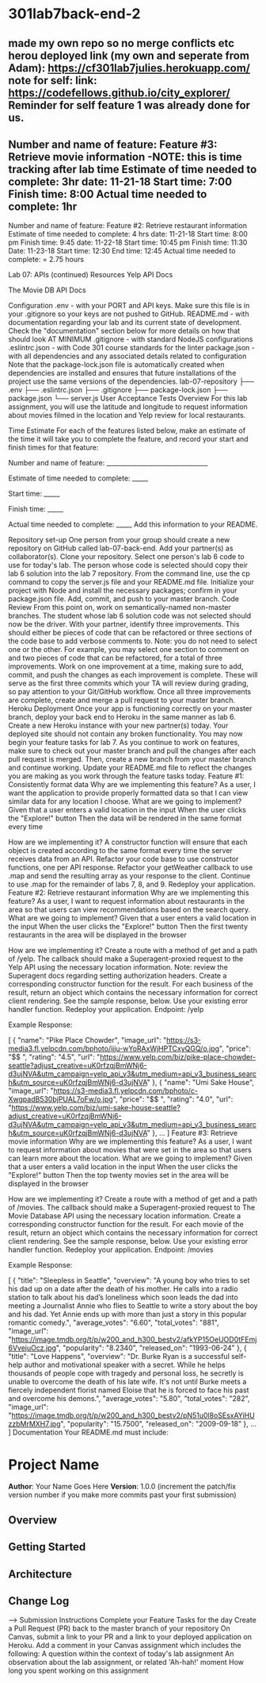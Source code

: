 # 301lab7back-end-2

made my own repo so no merge conflicts etc
herou deployed link (my own and seperate from Adam): https://cf301lab7julies.herokuapp.com/
note for self: link: https://codefellows.github.io/city_explorer/
Reminder for self feature 1 was already done for us.
---------------------------
Number and name of feature: Feature #3: Retrieve movie information
-NOTE: this is time tracking after lab time
Estimate of time needed to complete: 3hr
date: 11-21-18
Start time: 7:00
Finish time: 8:00
Actual time needed to complete: 1hr
---------------------------
Number and name of feature: Feature #2: Retrieve restaurant information
Estimate of time needed to complete: 4 hrs
date: 11-21-18
Start time: 8:00 pm
Finish time: 9:45
date: 11-22-18 
Start time: 10:45 pm
Finish time: 11:30
Date: 11-23-18
Start time: 12:30 
End time: 12:45
Actual time needed to complete: = 2.75 hours





Lab 07: APIs (continued)
Resources
Yelp API Docs

The Movie DB API Docs

Configuration
.env - with your PORT and API keys. Make sure this file is in your .gitignore so your keys are not pushed to GitHub.
README.md - with documentation regarding your lab and its current state of development. Check the "documentation" section below for more details on how that should look AT MINIMUM
.gitignore - with standard NodeJS configurations
.eslintrc.json - with Code 301 course standards for the linter
package.json - with all dependencies and any associated details related to configuration
Note that the package-lock.json file is automatically created when dependencies are installed and ensures that future installations of the project use the same versions of the dependencies.
lab-07-repository
   ├── .env
   ├── .eslintrc.json
   ├── .gitignore
   ├── package-lock.json
   ├── package.json
   └── server.js
User Acceptance Tests
Overview
For this lab assignment, you will use the latitude and longitude to request information about movies filmed in the location and Yelp review for local restaurants.

Time Estimate
For each of the features listed below, make an estimate of the time it will take you to complete the feature, and record your start and finish times for that feature:

Number and name of feature: ________________________________

Estimate of time needed to complete: _____

Start time: _____

Finish time: _____

Actual time needed to complete: _____
Add this information to your README.

Repository set-up
One person from your group should create a new repository on GitHub called lab-07-back-end. Add your partner(s) as collaborator(s). Clone your repository.
Select one person's lab 6 code to use for today's lab. The person whose code is selected should copy their lab 6 solution into the lab 7 repository. From the command line, use the cp command to copy the server.js file and your README.md file. Initialize your project with Node and install the necessary packages; confirm in your package.json file. Add, commit, and push to your master branch.
Code Review
From this point on, work on semantically-named non-master branches.
The student whose lab 6 solution code was not selected should now be the driver. With your partner, identify three improvements. This should either be pieces of code that can be refactored or three sections of the code base to add verbose comments to. Note: you do not need to select one or the other. For example, you may select one section to comment on and two pieces of code that can be refactored, for a total of three improvements.
Work on one improvement at a time, making sure to add, commit, and push the changes as each improvement is complete. These will serve as the first three commits which your TA will review during grading, so pay attention to your Git/GitHub workflow. Once all three improvements are complete, create and merge a pull request to your master branch.
Heroku Deployment
Once your app is functioning correctly on your master branch, deploy your back end to Heroku in the same manner as lab 6. Create a new Heroku instance with your new partner(s) today. Your deployed site should not contain any broken functionality. You may now begin your feature tasks for lab 7.
As you continue to work on features, make sure to check out your master branch and pull the changes after each pull request is merged. Then, create a new branch from your master branch and continue working. Update your README.md file to reflect the changes you are making as you work through the feature tasks today.
Feature #1: Consistently format data
Why are we implementing this feature?
As a user, I want the application to provide properly formatted data so that I can view similar data for any location I choose.
What are we going to implement?
Given that a user enters a valid location in the input
When the user clicks the "Explore!" button
Then the data will be rendered in the same format every time

How are we implementing it?
A constructor function will ensure that each object is created according to the same format every time the server receives data from an API. Refactor your code base to use constructor functions, one per API response.
Refactor your getWeather callback to use .map and send the resulting array as your response to the client. Continue to use .map for the remainder of labs 7, 8, and 9.
Redeploy your application.
Feature #2: Retrieve restaurant information
Why are we implementing this feature?
As a user, I want to request information about restaurants in the area so that users can view recommendations based on the search query.
What are we going to implement?
Given that a user enters a valid location in the input
When the user clicks the "Explore!" button
Then the first twenty restaurants in the area will be displayed in the browser

How are we implementing it?
Create a route with a method of get and a path of /yelp. The callback should make a Superagent-proxied request to the Yelp API using the necessary location information. Note: review the Superagent docs regarding setting authorization headers.
Create a corresponding constructor function for the result.
For each business of the result, return an object which contains the necessary information for correct client rendering. See the sample response, below.
Use your existing error handler function.
Redeploy your application.
Endpoint: /yelp

Example Response:

[
  {
    "name": "Pike Place Chowder",
    "image_url": "https://s3-media3.fl.yelpcdn.com/bphoto/ijju-wYoRAxWjHPTCxyQGQ/o.jpg",
    "price": "$$   ",
    "rating": "4.5",
    "url": "https://www.yelp.com/biz/pike-place-chowder-seattle?adjust_creative=uK0rfzqjBmWNj6-d3ujNVA&utm_campaign=yelp_api_v3&utm_medium=api_v3_business_search&utm_source=uK0rfzqjBmWNj6-d3ujNVA"
  },
  {
    "name": "Umi Sake House",
    "image_url": "https://s3-media3.fl.yelpcdn.com/bphoto/c-XwgpadB530bjPUAL7oFw/o.jpg",
    "price": "$$   ",
    "rating": "4.0",
    "url": "https://www.yelp.com/biz/umi-sake-house-seattle?adjust_creative=uK0rfzqjBmWNj6-d3ujNVA&utm_campaign=yelp_api_v3&utm_medium=api_v3_business_search&utm_source=uK0rfzqjBmWNj6-d3ujNVA"
  },
  ...
]
Feature #3: Retrieve movie information
Why are we implementing this feature?
As a user, I want to request information about movies that were set in the area so that users can learn more about the location.
What are we going to implement?
Given that a user enters a valid location in the input
When the user clicks the "Explore!" button
Then the top twenty movies set in the area will be displayed in the browser

How are we implementing it?
Create a route with a method of get and a path of /movies. The callback should make a Superagent-proxied request to The Movie Database API using the necessary location information.
Create a corresponding constructor function for the result.
For each movie of the result, return an object which contains the necessary information for correct client rendering. See the sample response, below.
Use your existing error handler function.
Redeploy your application.
Endpoint: /movies

Example Response:

[
  {
    "title": "Sleepless in Seattle",
    "overview": "A young boy who tries to set his dad up on a date after the death of his mother. He calls into a radio station to talk about his dad’s loneliness which soon leads the dad into meeting a Journalist Annie who flies to Seattle to write a story about the boy and his dad. Yet Annie ends up with more than just a story in this popular romantic comedy.",
    "average_votes": "6.60",
    "total_votes": "881",
    "image_url": "https://image.tmdb.org/t/p/w200_and_h300_bestv2/afkYP15OeUOD0tFEmj6VvejuOcz.jpg",
    "popularity": "8.2340",
    "released_on": "1993-06-24"
  },
  {
    "title": "Love Happens",
    "overview": "Dr. Burke Ryan is a successful self-help author and motivational speaker with a secret. While he helps thousands of people cope with tragedy and personal loss, he secretly is unable to overcome the death of his late wife. It's not until Burke meets a fiercely independent florist named Eloise that he is forced to face his past and overcome his demons.",
    "average_votes": "5.80",
    "total_votes": "282",
    "image_url": "https://image.tmdb.org/t/p/w200_and_h300_bestv2/pN51u0l8oSEsxAYiHUzzbMrMXH7.jpg",
    "popularity": "15.7500",
    "released_on": "2009-09-18"
  },
  ...
]
Documentation
Your README.md must include:

# Project Name

**Author**: Your Name Goes Here
**Version**: 1.0.0 (increment the patch/fix version number if you make more commits past your first submission)

## Overview
<!-- Provide a high level overview of what this application is and why you are building it, beyond the fact that it's an assignment for this class. (i.e. What's your problem domain?) -->

## Getting Started
<!-- What are the steps that a user must take in order to build this app on their own machine and get it running? -->

## Architecture
<!-- Provide a detailed description of the application design. What technologies (languages, libraries, etc) you're using, and any other relevant design information. -->

## Change Log
<!-- Use this area to document the iterative changes made to your application as each feature is successfully implemented. Use time stamps. Here's an examples:

01-01-2001 4:59pm - Application now has a fully-functional express server, with a GET route for the location resource.

## Credits and Collaborations
<!-- Give credit (and a link) to other people or resources that helped you build this application. -->
-->
Submission Instructions
Complete your Feature Tasks for the day
Create a Pull Request (PR) back to the master branch of your repository
On Canvas, submit a link to your PR and a link to your deployed application on Heroku. Add a comment in your Canvas assignment which includes the following:
A question within the context of today's lab assignment
An observation about the lab assignment, or related 'Ah-hah!' moment
How long you spent working on this assignment